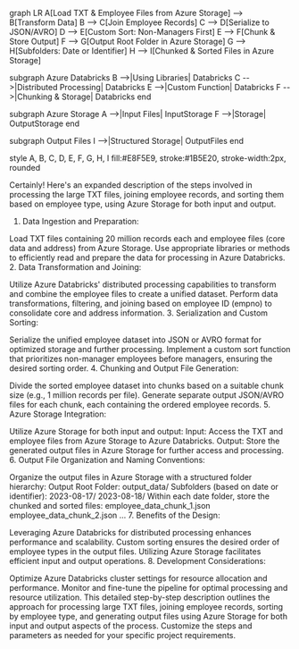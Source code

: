 graph LR
A[Load TXT & Employee Files from Azure Storage] --> B[Transform Data]
B --> C[Join Employee Records]
C --> D[Serialize to JSON/AVRO]
D --> E[Custom Sort: Non-Managers First]
E --> F[Chunk & Store Output]
F --> G[Output Root Folder in Azure Storage]
G --> H[Subfolders: Date or Identifier]
H --> I[Chunked & Sorted Files in Azure Storage]

subgraph Azure Databricks
    B -->|Using Libraries| Databricks
    C -->|Distributed Processing| Databricks
    E -->|Custom Function| Databricks
    F -->|Chunking & Storage| Databricks
end

subgraph Azure Storage
    A -->|Input Files| InputStorage
    F -->|Storage| OutputStorage
end

subgraph Output Files
    I -->|Structured Storage| OutputFiles
end

style A, B, C, D, E, F, G, H, I fill:#E8F5E9, stroke:#1B5E20, stroke-width:2px, rounded





Certainly! Here's an expanded description of the steps involved in processing the large TXT files, joining employee records, and sorting them based on employee type, using Azure Storage for both input and output.

1. Data Ingestion and Preparation:

Load TXT files containing 20 million records each and employee files (core data and address) from Azure Storage.
Use appropriate libraries or methods to efficiently read and prepare the data for processing in Azure Databricks.
2. Data Transformation and Joining:

Utilize Azure Databricks' distributed processing capabilities to transform and combine the employee files to create a unified dataset.
Perform data transformations, filtering, and joining based on employee ID (empno) to consolidate core and address information.
3. Serialization and Custom Sorting:

Serialize the unified employee dataset into JSON or AVRO format for optimized storage and further processing.
Implement a custom sort function that prioritizes non-manager employees before managers, ensuring the desired sorting order.
4. Chunking and Output File Generation:

Divide the sorted employee dataset into chunks based on a suitable chunk size (e.g., 1 million records per file).
Generate separate output JSON/AVRO files for each chunk, each containing the ordered employee records.
5. Azure Storage Integration:

Utilize Azure Storage for both input and output:
Input: Access the TXT and employee files from Azure Storage to Azure Databricks.
Output: Store the generated output files in Azure Storage for further access and processing.
6. Output File Organization and Naming Conventions:

Organize the output files in Azure Storage with a structured folder hierarchy:
Output Root Folder: output_data/
Subfolders (based on date or identifier):
2023-08-17/
2023-08-18/
Within each date folder, store the chunked and sorted files:
employee_data_chunk_1.json
employee_data_chunk_2.json
...
7. Benefits of the Design:

Leveraging Azure Databricks for distributed processing enhances performance and scalability.
Custom sorting ensures the desired order of employee types in the output files.
Utilizing Azure Storage facilitates efficient input and output operations.
8. Development Considerations:

Optimize Azure Databricks cluster settings for resource allocation and performance.
Monitor and fine-tune the pipeline for optimal processing and resource utilization.
This detailed step-by-step description outlines the approach for processing large TXT files, joining employee records, sorting by employee type, and generating output files using Azure Storage for both input and output aspects of the process. Customize the steps and parameters as needed for your specific project requirements.
